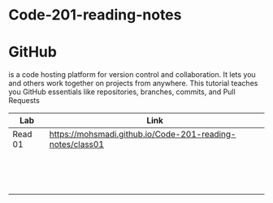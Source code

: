 # Code-201-reading-notes

# GitHub
 is a code hosting platform for version control and collaboration. It lets you and others work together on projects from anywhere. This tutorial teaches you GitHub essentials like repositories, branches, commits, and Pull Requests

| Lab              | Link        |
| -----------                    | ----------- |
| Read 01     | https://mohsmadi.github.io/Code-201-reading-notes/class01      |
|    |         |
|       |        |
|    |         |
|       |        |
|    |         |
|       |        |
|    |         |
|       |        |
|    |         |
|       |        |
|    |         |
|       |        |
|    |         |
|       |        |


